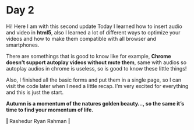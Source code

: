 # Day 2
Hi! Here I am with this second update
Today I learned how to insert audio and video in **html5**, also I learned a lot of different ways to optimize your videos and how to make them compatible with all browser and smartphones.

There are somethings that is good to know like for example, **Chrome doesn’t support autoplay videos without mute them**, same with audios so autoplay audios in chrome is useless, so is good to know these little things!

Also, I finished all the basic forms and put them in a single page, so I can visit the code later when I need a little recap. I’m very excited for everything and this is just the start.

**Autumn is a momentum of the natures golden beauty…, so the same it’s time to find your momentum of life.**

**|** Rashedur Ryan Rahman **|**
